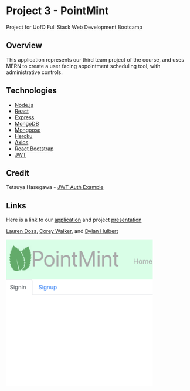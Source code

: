 # Project 3 - PointMint
Project for UofO Full Stack Web Development Bootcamp

## Overview
This application represents our third team project of the course, and uses MERN to create a user facing appointment scheduling tool, with administrative controls.

## Technologies
* [Node.js](https://nodejs.org/en/)
* [React](https://reactjs.org/)
* [Express](https://expressjs.com/)
* [MongoDB](https://www.mongodb.com/)
* [Mongoose](https://mongoosejs.com/)
* [Heroku](https://www.heroku.com/)
* [Axios](https://www.npmjs.com/package/axios)
* [React Bootstrap](https://react-bootstrap.github.io/)
* [JWT](https://jwt.io/)

## Credit
Tetsuya Hasegawa - [JWT Auth Example](https://github.com/Tetsuya3850/React-Express-Examples/tree/master/auth)

## Links
Here is a link to our [application](https://point-mint.herokuapp.com/) and project [presentation](client/public/assets/PointMint.pdf)

[Lauren Doss](https://github.com/laurendoss), [Corey Walker](https://github.com/cwalker226), and [Dylan Hulbert](https://github.com/dylanhulbert)


<img src="client/public/assets/screenshot.png" width="400">
